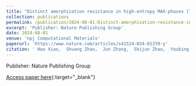 ```yaml
---
title: "Distinct amorphization resistance in high-entropy MAX-phases (Ti, M)2AlC (M=Nb, Ta, V, Zr) under in situ irradiation"
collection: publications
permalink: /publication/2024-08-01-Distinct-amorphization-resistance-in-high-entropy-MAX-phases-Ti-M2AlC-MNb-Ta-V-Zr-under-in-situ-irradiation
excerpt: 'Publisher: Nature Publishing Group'
date: 2024-08-01
venue: 'npj Computational Materials'
paperurl: 'https://www.nature.com/articles/s41524-024-01370-y'
citation: ' Hao Xiao,  Shuang Zhao,  Jun Zhang,  Shijun Zhao,  Youbing Li,  Ke Chen,  Liuxuan Cao,  Yugang Wang,  Qing Huang,  Chenxu Wang, &quot;Distinct amorphization resistance in high-entropy MAX-phases (Ti, M)2AlC (M=Nb, Ta, V, Zr) under in situ irradiation.&quot; npj Computational Materials, 2024.'
---
```

Publisher: Nature Publishing Group

[Access paper here](https://www.nature.com/articles/s41524-024-01370-y){:target="_blank"}
